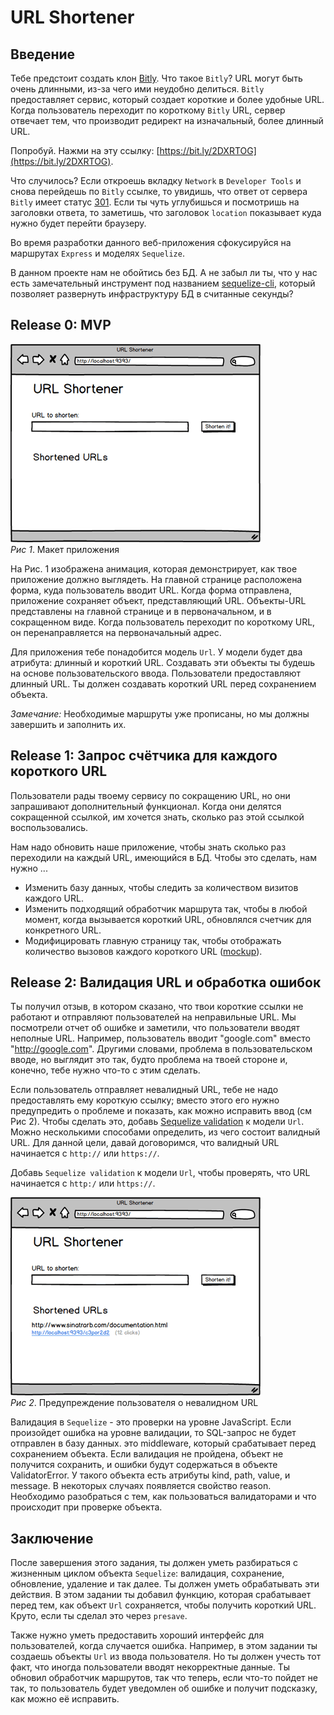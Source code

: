 # URL Shortener

## Введение
Тебе предстоит создать клон [Bitly]. Что такое `Bitly`? URL могут быть очень длинными, из-за чего ими неудобно делиться. `Bitly` предоставляет сервис, который создает короткие и более удобные URL. Когда пользователь переходит по короткому `Bitly` URL, сервер отвечает тем, что производит редирект на изначальный, более длинный URL.

Попробуй. Нажми на эту ссылку: [https://bit.ly/2DXRTOG](https://bit.ly/2DXRTOG).

Что случилось? Если откроешь вкладку `Network` в `Developer Tools` и снова перейдешь по `Bitly` ссылке, то увидишь, что ответ от сервера `Bitly` имеет статус [301][wikipedia 301]. 
Если ты чуть углубишься и посмотришь на заголовки ответа, то заметишь, что заголовок `location` показывает куда нужно будет перейти браузеру.

Во время разработки данного веб-приложения сфокусируйся на маршрутах `Express` и моделях `Sequelize`.

В данном проекте нам не обойтись без БД. А не забыл ли ты, что у нас есть замечательный инструмент под названием [sequelize-cli](https://sequelize.org/master/manual/migrations.html), который позволяет развернуть инфраструктуру БД в считанные секунды?

## Release 0: MVP

![mvp animation](readme-assets/mvp-animation.gif)  
*Рис 1*.  Макет приложения

На Рис. 1 изображена анимация, которая демонстрирует, как твое приложение должно выглядеть. На главной странице расположена форма, куда пользователь вводит URL. Когда форма отправлена, приложение сохраняет объект, представляющий URL. Объекты-URL представлены на главной странице и в первоначальном, и в сокращенном виде. Когда пользователь переходит по короткому  URL, он перенаправляется на первоначальный адрес.

Для приложения тебе понадобится модель `Url`. У модели будет два атрибута: длинный и короткий URL. Создавать эти объекты ты будешь на основе пользовательского ввода. Пользователи предоставляют длинный URL. Ты должен создавать короткий URL перед сохранением объекта.

*Замечание:*  Необходимые маршруты уже прописаны, но мы должны завершить и заполнить их.

## Release 1: Запрос cчётчика для каждого короткого URL

Пользователи рады твоему сервису по сокращению URL, но они запрашивают дополнительный функционал. Когда они делятся сокращенной ссылкой, им хочется знать, сколько раз этой ссылкой воспользовались.

Нам надо обновить наше приложение, чтобы знать сколько раз переходили на каждый URL, имеющийся в БД. Чтобы это сделать, нам нужно ...

- Изменить базу данных, чтобы следить за количеством визитов каждого URL.
- Изменить подходящий обработчик маршрута так, чтобы в любой момент, когда вызывается короткий URL, обновлялся счетчик для конкретного URL.
- Модифицировать главную страницу так, чтобы отображать количество вызовов каждого короткого URL ([mockup](readme-assets/counter.png)).

## Release 2: Валидация URL и обработка ошибок
Ты получил отзыв, в котором сказано, что твои короткие ссылки не работают и отправляют пользователей на неправильные URL. Мы посмотрели отчет об ошибке и заметили, что пользователи вводят неполные URL. Например, пользователь вводит "google.com" вместо "http://google.com". Другими словами, проблема в пользовательском вводе, но выглядит это так, будто проблема на твоей стороне и, конечно, тебе нужно что-то с этим сделать.

Если пользователь отправляет невалидный URL, тебе не надо предоставлять ему короткую ссылку; вместо этого его нужно предупредить о проблеме и показать, как можно исправить ввод (см Рис 2). Чтобы сделать это, добавь [Sequelize validation](https://sequelize.org/master/manual/validations-and-constraints.html) к модели `Url`. Можно несколькими способами определить, из чего состоит валидный URL. Для данной цели, давай договоримся, что валидный URL начинается с `http://` или `https://`.

Добавь `Sequelize validation` к модели `Url`, чтобы проверять, что URL начинается с `http:/` или `https://`.


![error animation](readme-assets/show-error-animation.gif)  
*Рис 2*.  Предупреждение пользователя о невалидном URL

Валидация в `Sequelize` - это проверки на уровне JavaScript. Если произойдет ошибка на уровне валидации, то SQL-запрос не будет отправлен в базу данных.
это middleware, который срабатывает перед сохранением объекта. Если валидация не пройдена, объект не получится сохранить, и ошибки будут содержаться в объекте ValidatorError. У такого объекта есть атрибуты  kind, path, value, и message. В некоторых случаях появляется свойство reason. Необходимо разобраться с тем, как пользоваться валидаторами и что происходит при проверке объекта.

## Заключение

После завершения этого задания, ты должен уметь разбираться с жизненным циклом объекта `Sequelize`: валидация, сохранение, обновление, удаление и так далее. Ты должен уметь обрабатывать эти действия. В этом задании ты добавил функцию, которая срабатывает перед тем, как объект `Url` сохраняется, чтобы получить короткий URL. Круто, если ты сделал это через `presave`.

Также нужно уметь предоставить хороший интерфейс для пользователей, когда случается ошибка. Например, в этом задании ты создаешь объекты  `Url` из ввода пользователя. Но ты должен учесть тот факт, что иногда пользователи вводят некорректные данные. Ты обновил обработчик маршрутов, так что теперь, если что-то пойдет не так, то пользователь будет уведомлен об ошибке и получит подсказку, как можно её исправить.

[Bitly]: http://bitly.com/
[HTTP status codes]: https://ru.wikipedia.org/wiki/%D0%A1%D0%BF%D0%B8%D1%81%D0%BE%D0%BA_%D0%BA%D0%BE%D0%B4%D0%BE%D0%B2_%D1%81%D0%BE%D1%81%D1%82%D0%BE%D1%8F%D0%BD%D0%B8%D1%8F_HTTP
[Wikipedia 301]: https://ru.wikipedia.org/wiki/HTTP_301
